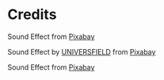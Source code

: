 # Credits

Sound Effect from <a href="https://pixabay.com/?utm_source=link-attribution&utm_medium=referral&utm_campaign=music&utm_content=43861">Pixabay</a>

Sound Effect by <a href="https://pixabay.com/users/universfield-28281460/?utm_source=link-attribution&utm_medium=referral&utm_campaign=music&utm_content=199275">UNIVERSFIELD</a> from <a href="https://pixabay.com/sound-effects//?utm_source=link-attribution&utm_medium=referral&utm_campaign=music&utm_content=199275">Pixabay</a>

Sound Effect from <a href="https://pixabay.com/?utm_source=link-attribution&utm_medium=referral&utm_campaign=music&utm_content=6033">Pixabay</a>